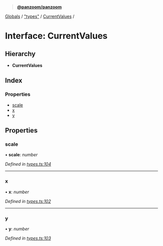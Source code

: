 > **[@panzoom/panzoom](../README.md)**

[Globals](../globals.md) / ["types"](../modules/_types_.md) / [CurrentValues](_types_.currentvalues.md) /

# Interface: CurrentValues

## Hierarchy

* **CurrentValues**

## Index

### Properties

* [scale](_types_.currentvalues.md#scale)
* [x](_types_.currentvalues.md#x)
* [y](_types_.currentvalues.md#y)

## Properties

###  scale

• **scale**: *number*

*Defined in [types.ts:104](https://github.com/timmywil/panzoom/blob/308448a/src/types.ts#L104)*

___

###  x

• **x**: *number*

*Defined in [types.ts:102](https://github.com/timmywil/panzoom/blob/308448a/src/types.ts#L102)*

___

###  y

• **y**: *number*

*Defined in [types.ts:103](https://github.com/timmywil/panzoom/blob/308448a/src/types.ts#L103)*
